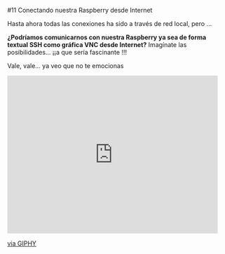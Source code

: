 #11 Conectando nuestra Raspberry desde Internet

Hasta ahora todas las conexiones ha sido a través de red local, pero ...

**¿Podríamos comunicarnos con nuestra Raspberry ya sea de forma textual SSH como gráfica VNC desde Internet?** Imagínate las posibilidades... ¡¡a que sería fascinante !!!

Vale, vale... ya veo que no te emocionas

<iframe src="https://giphy.com/embed/kKefeMw8rbMVq" width="480" height="360" frameBorder="0" class="giphy-embed" allowFullScreen></iframe><p><a href="https://giphy.com/gifs/kKefeMw8rbMVq">via GIPHY</a></p>